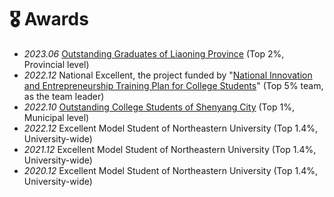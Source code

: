 # 🎖 Awards 
- *2023.06* [Outstanding Graduates of Liaoning Province](awards/省优秀毕业生.jpg)  (Top 2%, Provincial level)
- *2022.12* National Excellent, the project funded by "[National Innovation and Entrepreneurship Training Plan for College Students](awards/大创结题证书.jpg)"  (Top 5% team, as the team leader)
- *2022.10* [Outstanding College Students of Shenyang City](awards/沈优.png) (Top 1%, Municipal level)
- *2022.12* Excellent Model Student of Northeastern University  (Top 1.4%, University-wide)
- *2021.12* Excellent Model Student of Northeastern University  (Top 1.4%, University-wide)
- *2020.12* Excellent Model Student of Northeastern University  (Top 1.4%, University-wide)

 